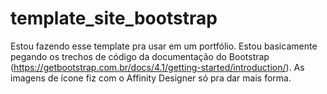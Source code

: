 # template_site_bootstrap
Estou fazendo esse template pra usar em um portfólio.
Estou basicamente pegando os trechos de código da documentação do Bootstrap (https://getbootstrap.com.br/docs/4.1/getting-started/introduction/).
As imagens de ícone fiz com o Affinity Designer só pra dar mais forma.

